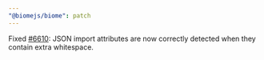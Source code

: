 ```yaml
---
"@biomejs/biome": patch
---
```


Fixed [#6610](https://github.com/biomejs/biome/issues/6610): JSON import
attributes are now correctly detected when they contain extra whitespace.
